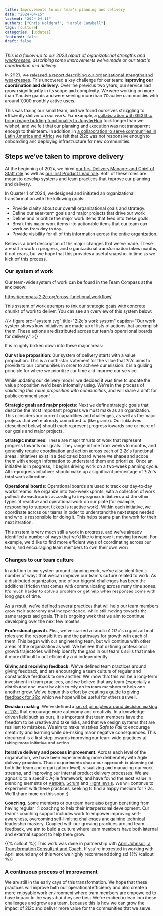 ```yaml
---
title: Improvements to our team's planning and delivery
date: "2024-04-15"
lastmod: "2024-04-15"
authors: ["Chris Holdgraf", "Harold Campbell"]
tags: [culture]
categories: [updates]
featured: false
draft: false
---
```


_This is a follow-up to [our 2023 report of organizational strengths and weaknesses](../../2023/organizational-report/index.md), describing some improvements we've made on our team's coordination and delivery_.

In 2023, we [released a report describing our organizational strengths and weaknesses](../../2023/organizational-report/index.md).
This uncovered a key challenge for our team: **improving our coordination and delivery**.
Over the previous two years, our service had grown significantly in its scope and complexity.
We were working on more than 7 active grants and were serving more than 70 active communities with around 7,000 monthly active users.

This was taxing our small team, and we found ourselves struggling to efficiently deliver on our work.
For example, a [collaboration with GESIS to bring image building functionality to JupyterHub](../../2024/jupyterhub-binderhub-gesis/index.md) took longer than we wished, and we felt that our planning and execution was not transparent enough to their team. In addition, in [a collaboration to serve communities in Latin America and Africa](https://catalystproject.cloud) we felt that 2i2c was not responsive enough to onboarding and deploying infrastructure for new communities.

## Steps we've taken to improve delivery

At the beginning of 2024, we hired [our first Delivery Manager and Chief of Staff role](../../../jobs/2023/delivery-manager.md) as well as [our first Product Lead role](../../../jobs/2023/product-lead.md).
Both of these roles are meant to develop systems and team practices that improve our planning and delivery.

In Quarter 1 of 2024, we designed and initiated an organizational transformation with the following goals:

- Provide clarity about our overall organizational goals and strategy.
- Define our near-term goals and major projects that drive our work.
- Define and prioritize the major work items that feed into these goals.
- Break this major work items into actionable items that our team can work on from day to day.
- Provide visibility for all of this information across the entire organization.

Below is a brief description of the major changes that we've made.
These are still a work in progress, and organizational transformation takes months, if not years, but we hope that this provides a useful snapshot in time as we kick off this process.

### Our system of work

Our team-wide system of work can be found in the Team Compass at the link below:

https://compass.2i2c.org/cross-functional/workflow/

This system of work attempts to link our strategic goals with concrete chunks of work to deliver.
You can see an overview of this system below:

{{< figure src="system.svg" title="2i2c's work system" caption="Our work system shows how initiatives are made up of lists of actions that accomplish them. These actions are distributed across our team's operational boards for delivery." >}}

It is roughly broken down into these major areas:

**Our value proposition**: Our system of delivery starts with a value proposition.
This is a north-star statement for the value that 2i2c aims to provide to our communities in order to achieve our mission.
It is a guiding principle for where we prioritize our time and improve our service.

While updating our delivery model, we decided it was time to update the value proposition we'd been informally using.
We're in the process of _validating this value proposition with communities_, and will share a draft for public comment soon!

**Strategic goals and major projects**: Next we define strategic goals that describe the most important progress we must make as an organization.
This considers our current capabilities and challenges, as well as the major projects that we're already committed to (like grants).
Our initiatives (described below) should each represent progress towards one or more of our goals and major projects.

**Strategic initiatives**: These are major thrusts of work that represent progress towards our goals.
They range in time from weeks to months, and generally require coordination and action across each of 2i2c's functional areas.
Initiatives exist in a dedicated board, where we shape and scope them with enough information to understand them and prioritize.
Once an initiative is in progress, it begins driving work on a two-week planning cycle.
All in-progress initiatives should make up a significant percentage of 2i2c's total work allocation.

**Operational boards**: Operational boards are used to track our day-to-day workstreams.
We organize into two-week sprints, with a collection of work pulled into each sprint according to in-progress initiatives and the other types of reactive and operational work on our plate (for example, responding to support tickets is reactive work).
Within each initiative, we coordinate across our teams in order to understand the next steps needed and who is responsible for doing it.
This helps teams plan the work for their next iteration.

This system is very much still a work in progress, and we've already identified a number of ways that we'd like to improve it moving forward.
For example, we'd like to find more efficient ways of coordinating across our team, and encouraging team members to own their own work.

### Changes to our team culture

In addition to our system around planning work, we've also identified a number of ways that we can improve our team's culture related to work.
As a distributed organization, one of our biggest challenges has been the additional friction that comes with communicating across many time zones.
It's much harder to solve a problem or get help when responses come with long gaps of time.

As a result, we've defined several practices that will help our team members grow their autonomy and independence, while still moving towards the same targets and goals.
This is ongoing work that we aim to continue developing over the next few months.

**Professional growth**. 
First, we've started an audit of 2i2c's organizational roles and the responsibilities and the pathways for growth with each of them.
This began with our engineering team, but will continue with other areas of the organization as well.
We believe that defining professional growth trajectories will help identify the gaps in our team's skills that make it more difficult to act efficiently and independently.

**Giving and receiving feedback**.
We've defined team practices around giving feedback, and are encouraging a team culture of regular and constructive feedback to one another.
We know that this will be a long-term investment in team practices, and we believe that any team (especially a distributed one) must be able to rely on its team members to help one another grow.
We've begun this effort by [creating a guide to giving feedback for 2i2c](https://compass.2i2c.org/operations/team-practices/feedback/) which we hope will be useful for others as well.

**Decision making**.
We've defined a [set of principles around decision making at 2i2c](https://compass.2i2c.org/operations/governance/) that encourage more autonomy and creativity.
In a knowledge-driven field such as ours, it is important that team members have the freedom to be creative and take risks, and that we design systems that are resilient to mistakes.
We aim to make mistakes *Safe to Fail* to encourage creativity and learning while de-risking major negative consequences.
This document is a first step towards improving our team-wide practices at taking more initiative and action.

**Iterative delivery and process improvement**.
Across each level of the organisation, we have been experimenting more deliberately with Agile delivery practices. These experiments shape our approach to planning (at both the team and organization-level), visualizing and managing our work streams, and improving our internal product delivery processes. We are agnostic to a specific Agile framework, and have found the most value in blending elements of [Kanban](https://asana.com/resources/what-is-kanban), [Scrum](https://www.agilealliance.org/glossary/scrum/) and [Flight levels](https://flightlevels.io). We will continue to experiment with these practices, seeking to find a happy medium for 2i2c. We'll share more on this soon :)

**Coaching**.
Some members of our team have also begun benefiting from having regular 1:1 coaching to help their interpersonal development. Our team's coaching support includes work to empower improving self-awareness, overcoming self-limiting challenges and gaining technical leadership mastery.
Coupled with our growing practices around team feedback, we aim to build a culture where team members have both internal and external support to help them grow.


{{% callout %}}
This work was done in partnership with [April Johnson, a Transformation Consultant and Coach](https://www.linkedin.com/in/apriljohnson/).
If you're interested in working with April around any of this work we highly recommend doing so!
{{% /callout %}}

	
### A continuous process of improvement

We are still in the early days of this transformation. We hope that these practices will improve both our operational efficiency and also create a more enjoyable work environment where team members are empowered to have impact in the ways that they see best. We're excited to lean into these challenges and grow as a team, because this is how we can grow the impact of 2i2c and deliver more value for the communities that we serve.
